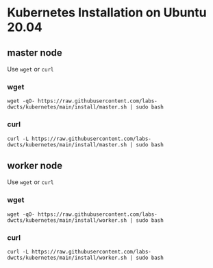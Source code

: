 # Kubernetes Installation on Ubuntu 20.04

## master node

Use `wget` or `curl`

### wget

```
wget -qO- https://raw.githubusercontent.com/labs-dwcts/kubernetes/main/install/master.sh | sudo bash
```

### curl

```
curl -L https://raw.githubusercontent.com/labs-dwcts/kubernetes/main/install/master.sh | sudo bash
```

## worker node

Use `wget` or `curl`

### wget

```
wget -qO- https://raw.githubusercontent.com/labs-dwcts/kubernetes/main/install/worker.sh | sudo bash
```

### curl

```
curl -L https://raw.githubusercontent.com/labs-dwcts/kubernetes/main/install/worker.sh | sudo bash
```